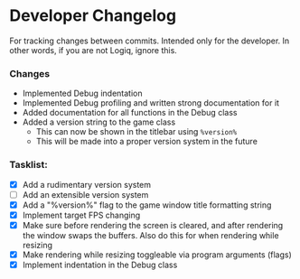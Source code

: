 ﻿# Developer Changelog
For tracking changes between commits. Intended only for the developer.
In other words, if you are not Logiq, ignore this.

### Changes
- Implemented Debug indentation
- Implemented Debug profiling and written strong documentation for it
- Added documentation for all functions in the Debug class
- Added a version string to the game class
  - This can now be shown in the titlebar using `%version%`
  - This will be made into a proper version system in the future

### Tasklist:

- [x] Add a rudimentary version system
- [ ] Add an extensible version system
- [x] Add a "%version%" flag to the game window title formatting string
- [x] Implement target FPS changing
- [x] Make sure before rendering the screen is cleared, and after rendering the window swaps the buffers. Also do this for when rendering while resizing
- [x] Make rendering while resizing toggleable via program arguments (flags)
- [x] Implement indentation in the Debug class